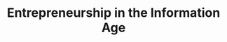 ---
title: Entrepreneurship in the Information Age
number: COMM 493
description: EXAMPLE DESCRIPTION
bulletin-link: http://bulletins.psu.edu/undergrad/courses/c/comm/493
pathway-list: [Media for Civic Engagement]
---